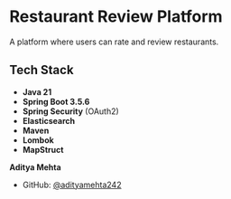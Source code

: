 # Restaurant Review Platform

A platform where users can rate and review restaurants.

## Tech Stack

- **Java 21**
- **Spring Boot 3.5.6**
- **Spring Security** (OAuth2)
- **Elasticsearch**
- **Maven**
- **Lombok**
- **MapStruct**


**Aditya Mehta**
- GitHub: [@adityamehta242](https://github.com/adityamehta242)
